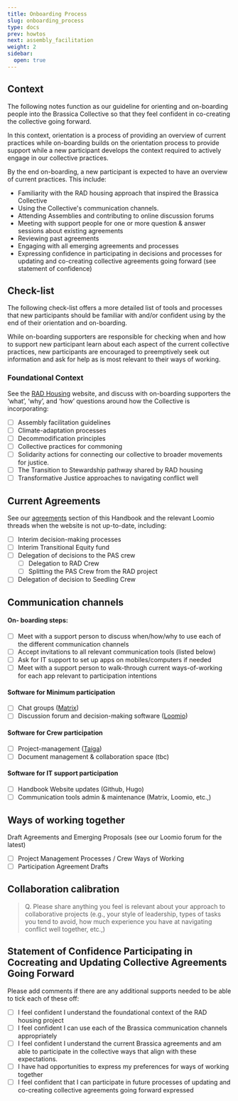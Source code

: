 ```yaml
---
title: Onboarding Process
slug: onboarding_process
type: docs
prev: howtos
next: assembly_facilitation
weight: 2
sidebar:
  open: true
---
```

## Context 

The following notes function as our guideline for orienting and on-boarding people into the Brassica Collective so that they feel confident in co-creating the collective going forward. 

In this context, orientation is a process of providing an overview of current practices while on-boarding builds on the orientation process to provide support while a new participant develops the context required to actively engage in our collective practices. 

By the end on-boarding, a new participant is expected to have an overview of current practices. This include:
* Familiarity with the RAD housing approach that inspired the Brassica Collective
* Using the Collective's communication channels.
* Attending Assemblies and contributing to online discussion forums 
* Meeting with support people for one or more question & answer sessions about existing agreements 
* Reviewing past agreements 
* Engaging with all emerging agreements and processes
* Expressing confidence in participating in decisions and processes for updating and co-creating collective agreements going forward (see statement of confidence)

## Check-list 

The following check-list offers a more detailed list of tools and processes that new participants should be familiar with and/or confident using by the end of their orientation and on-boarding. 

While on-boarding supporters are responsible for checking when and how to support new participant learn about each aspect of the current collective practices, new participants are encouraged to preemptively seek out information and ask for help as is most relevant to their ways of working. 

### Foundational Context 
See the [RAD Housing](content/about) website, and discuss with on-boarding supporters the ‘what’, ‘why’, and ‘how’ questions around how the Collective is incorporating:
- [ ] Assembly facilitation guidelines
- [ ] Climate-adaptation processes
- [ ] Decommodification principles
- [ ] Collective practices for commoning
- [ ] Solidarity actions for connecting our collective to broader movements for justice. 
- [ ] The Transition to Stewardship pathway shared by RAD housing
- [ ] Transformative Justice approaches to navigating conflict well

## Current Agreements
See our [agreements](../../agreements/) section of this Handbook and the relevant Loomio threads when the website is not up-to-date, including:
- [ ] Interim decision-making processes 
- [ ] Interim Transitional Equity fund
- [ ] Delegation of decisions to the PAS crew
    - [ ] Delegation to RAD Crew
    - [ ] Splitting the PAS Crew from the RAD project
- [ ] Delegation of decision to Seedling Crew

## Communication channels 
#### On- boarding steps:
- [ ] Meet with a support person to discuss when/how/why to use each of the different communication channels
- [ ] Accept invitations to all relevant communication tools (listed below)
- [ ] Ask for IT support to set up apps on mobiles/computers if needed
- [ ] Meet with a support person to walk-through current ways-of-working for each app relevant to participation intentions 

#### Software for Minimum participation 
- [ ] Chat groups ([Matrix](https://matrix.org/)) 
- [ ] Discussion forum and decision-making software ([Loomio](https://www.loomio.com/)) 

#### Software for Crew participation
- [ ] Project-management ([Taiga](https://taiga.io/)) 
- [ ] Document management & collaboration space (tbc)

#### Software for IT support participation
- [ ] Handbook Website updates (Github, Hugo)
- [ ] Communication tools admin & maintenance (Matrix, Loomio, etc.,)

## Ways of working together 
Draft Agreements and Emerging Proposals (see our Loomio forum for the latest) 
- [ ] Project Management Processes / Crew Ways of Working
- [ ] Participation Agreement Drafts

## Collaboration calibration
> Q. Please share anything you feel is relevant about your approach to collaborative projects (e.g., your style of leadership, types of tasks you tend to avoid, how much experience you have at navigating conflict well together, etc.,) 

## Statement of Confidence Participating in Cocreating and Updating Collective Agreements Going Forward 

Please add comments if there are any additional supports needed to be able to tick each of these off:

- [ ] I feel confident I understand the foundational context of the RAD housing project
- [ ] I feel confident I can use each of the Brassica communication channels appropriately
- [ ] I feel confident I understand the current Brassica agreements and am able to participate in the collective ways that align with these expectations. 
- [ ] I have had opportunities to express my preferences for ways of working together
- [ ] I feel confident that I can participate in future processes of updating and co-creating collective agreements going forward expressed

